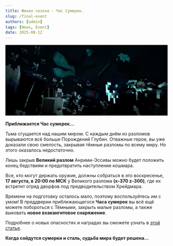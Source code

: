 ```yaml
---
title: Финал сезона - Час Сумерек.
slug: /final-event
authors: [admin]
tags: [News, Event]
date: 2025-08-12
---
```


![Рендер](./img/final-event-render.jpg)

**Приближается Час сумерек...**

Тьма сгущается над нашим миром. С каждым днём из разломов вырываются всё больше Порождений Глубин. Отважные герои, вы уже доказали свою смелость, закрывая тёмные разломы по всему миру. Но этого оказалось недостаточно.

<!-- truncate -->

Лишь закрыв **Великий разлом** Анрими-Эссивы можно будет положить конец бедствиям и предотвратить наступление кошмара.

Все, кто могут держать оружие, должны собраться в это воскресенье, **17 августа, в 20:00 по МСК** у Великого разлома **(x-370 z-300)**, где их встретит отряд дворфов под предводительством Хрейдмара.

Времени на подготовку осталось мало, поэтому воспользуйтесь им с умом! В преддверии приближающегося **Часа сумерек** вы всё ещё можете побороться с Тёмными, закрыть малые разломы, а также выковать **новое вхакангитовое снаряжение**. 

Подробнее о новых опасностях и наградах вы сможете узнать в [этой статье](https://teletype.in/@murlocproger/tides_of_darkness_final).

**Когда сойдутся сумерки и сталь, судьба мира будет решена...**
